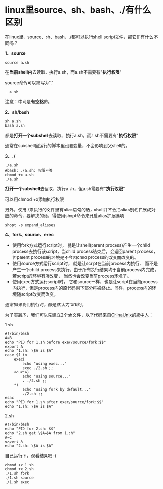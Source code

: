 # linux里source、sh、bash、./有什么区别

在linux里，source、sh、bash、./都可以执行shell script文件，那它们有什么不同吗？

**1、source**

```shell
source a.sh
```

在**当前shell内**去读取、执行a.sh，而a.sh不需要有"**执行权限**"

source命令可以简写为"."

```shell
. a.sh
```

注意：中间是**有空格**的。

 

**2、sh/bash**

```shell
sh a.sh
bash a.sh
```

都是**打开一个subshell**去读取、执行a.sh，而a.sh不需要有"**执行权限**"

通常在subshell里运行的脚本里设置变量，不会影响到父shell的。

 

**3、./**

```shell
./a.sh
#bash: ./a.sh: 权限不够
chmod +x a.sh
./a.sh
```

**打开一个subshell**去读取、执行a.sh，但a.sh需要有"**执行权限**"

可以用chmod +x添加执行权限

另外，使用./来执行的文件里有alias语句的话，shell并不会把alias别名扩展成对应的命令，要解决的话，得使用shopt命令来开启alias扩展选项

```shell
shopt -s expand_aliases
```

 

**4、fork、source、exec**

- 使用fork方式运行script时， 就是让shell(parent process)产生一个child process去执行该script，当child process结束后，会返回parent process，但parent process的环境是不会因child process的改变而改变的。
- 使用source方式运行script时， 就是让script在当前process内执行， 而不是产生一个child process来执行。由于所有执行结果均于当前process内完成，若script的环境有所改变， 当然也会改变当前process环境了。
- 使用exec方式运行script时， 它和source一样，也是让script在当前process内执行，但是process内的原代码剩下部分将被终止。同样，process内的环境随script改变而改变。

通常如果我们执行时，都是默认为fork的。

为了实践下，我们可以先建立2个sh文件，以下代码来自[ChinaUnix的網中人](http://bbs.chinaunix.net/forum.php?mod=redirect&goto=findpost&ptid=218853&pid=1583329)：

1.sh

```shell
#!/bin/bash
A=B
echo "PID for 1.sh before exec/source/fork:$$"
export A
echo "1.sh: \$A is $A"
case $1 in
    exec)
        echo "using exec..."
        exec ./2.sh ;;
    source)
        echo "using source..."
        . ./2.sh ;;
    *)
        echo "using fork by default..."
        ./2.sh ;;
esac
echo "PID for 1.sh after exec/source/fork:$$"
echo "1.sh: \$A is $A"
```

2.sh

```shell
#!/bin/bash
echo "PID for 2.sh: $$"
echo "2.sh get \$A=$A from 1.sh"
A=C
export A
echo "2.sh: \$A is $A"
```

 

自己运行下，观看结果吧 :)

```shell
chmod +x 1.sh
chmod +x 2.sh
./1.sh fork
./1.sh source
./1.sh exec
```